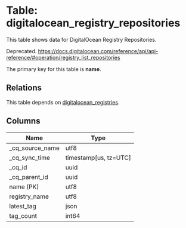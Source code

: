 # Table: digitalocean_registry_repositories

This table shows data for DigitalOcean Registry Repositories.

Deprecated. https://docs.digitalocean.com/reference/api/api-reference/#operation/registry_list_repositories

The primary key for this table is **name**.

## Relations

This table depends on [digitalocean_registries](digitalocean_registries).

## Columns

| Name          | Type          |
| ------------- | ------------- |
|_cq_source_name|utf8|
|_cq_sync_time|timestamp[us, tz=UTC]|
|_cq_id|uuid|
|_cq_parent_id|uuid|
|name (PK)|utf8|
|registry_name|utf8|
|latest_tag|json|
|tag_count|int64|